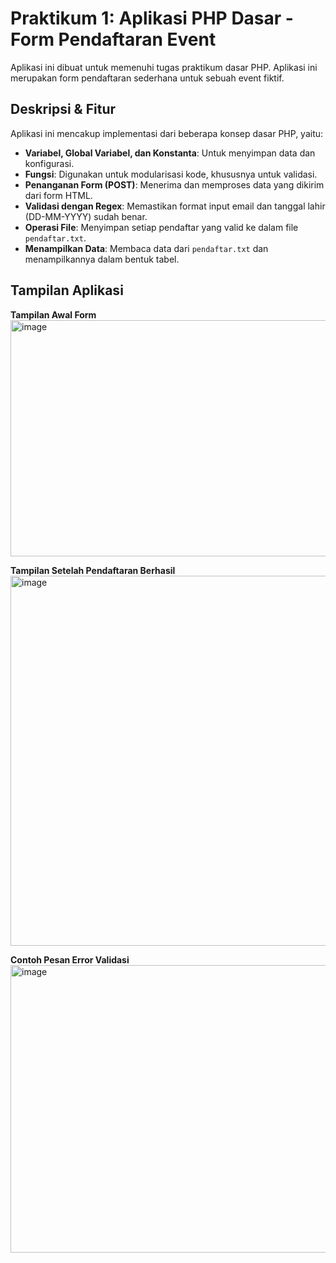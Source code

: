 # Praktikum 1: Aplikasi PHP Dasar - Form Pendaftaran Event

Aplikasi ini dibuat untuk memenuhi tugas praktikum dasar PHP. Aplikasi ini merupakan form pendaftaran sederhana untuk sebuah event fiktif.

## Deskripsi & Fitur
Aplikasi ini mencakup implementasi dari beberapa konsep dasar PHP, yaitu:
- **Variabel, Global Variabel, dan Konstanta**: Untuk menyimpan data dan konfigurasi.
- **Fungsi**: Digunakan untuk modularisasi kode, khususnya untuk validasi.
- **Penanganan Form (POST)**: Menerima dan memproses data yang dikirim dari form HTML.
- **Validasi dengan Regex**: Memastikan format input email dan tanggal lahir (DD-MM-YYYY) sudah benar.
- **Operasi File**: Menyimpan setiap pendaftar yang valid ke dalam file `pendaftar.txt`.
- **Menampilkan Data**: Membaca data dari `pendaftar.txt` dan menampilkannya dalam bentuk tabel.

## Tampilan Aplikasi

**Tampilan Awal Form**
<img width="862" height="378" alt="image" src="https://github.com/user-attachments/assets/7af35670-d431-45d7-84ab-abfe2a9232f4" />


**Tampilan Setelah Pendaftaran Berhasil**
<img width="865" height="592" alt="image" src="https://github.com/user-attachments/assets/08bd60de-e32f-44ff-a601-120927f816ab" />


**Contoh Pesan Error Validasi**
<img width="877" height="460" alt="image" src="https://github.com/user-attachments/assets/4be5bda9-ffe8-4679-bdaa-5511d85197dc" />
